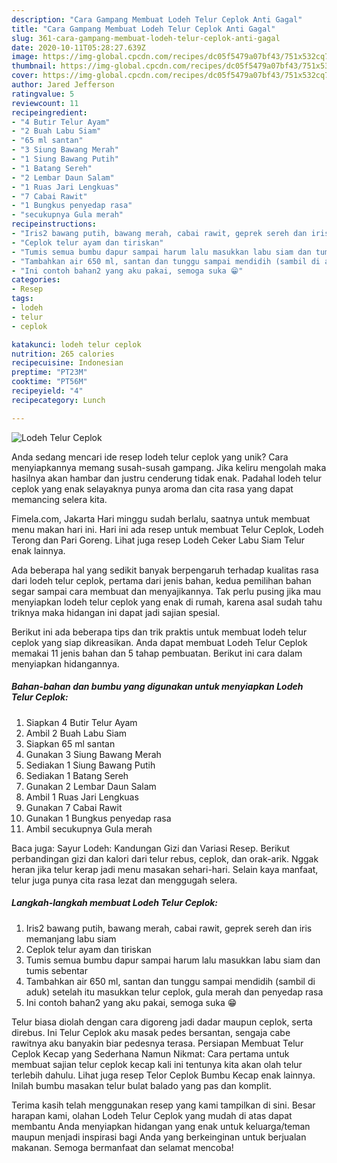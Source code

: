 ```yaml
---
description: "Cara Gampang Membuat Lodeh Telur Ceplok Anti Gagal"
title: "Cara Gampang Membuat Lodeh Telur Ceplok Anti Gagal"
slug: 361-cara-gampang-membuat-lodeh-telur-ceplok-anti-gagal
date: 2020-10-11T05:28:27.639Z
image: https://img-global.cpcdn.com/recipes/dc05f5479a07bf43/751x532cq70/lodeh-telur-ceplok-foto-resep-utama.jpg
thumbnail: https://img-global.cpcdn.com/recipes/dc05f5479a07bf43/751x532cq70/lodeh-telur-ceplok-foto-resep-utama.jpg
cover: https://img-global.cpcdn.com/recipes/dc05f5479a07bf43/751x532cq70/lodeh-telur-ceplok-foto-resep-utama.jpg
author: Jared Jefferson
ratingvalue: 5
reviewcount: 11
recipeingredient:
- "4 Butir Telur Ayam"
- "2 Buah Labu Siam"
- "65 ml santan"
- "3 Siung Bawang Merah"
- "1 Siung Bawang Putih"
- "1 Batang Sereh"
- "2 Lembar Daun Salam"
- "1 Ruas Jari Lengkuas"
- "7 Cabai Rawit"
- "1 Bungkus penyedap rasa"
- "secukupnya Gula merah"
recipeinstructions:
- "Iris2 bawang putih, bawang merah, cabai rawit, geprek sereh dan iris memanjang labu siam"
- "Ceplok telur ayam dan tiriskan"
- "Tumis semua bumbu dapur sampai harum lalu masukkan labu siam dan tumis sebentar"
- "Tambahkan air 650 ml, santan dan tunggu sampai mendidih (sambil di aduk) setelah itu masukkan telur ceplok, gula merah dan penyedap rasa"
- "Ini contoh bahan2 yang aku pakai, semoga suka 😁"
categories:
- Resep
tags:
- lodeh
- telur
- ceplok

katakunci: lodeh telur ceplok 
nutrition: 265 calories
recipecuisine: Indonesian
preptime: "PT23M"
cooktime: "PT56M"
recipeyield: "4"
recipecategory: Lunch

---
```



![Lodeh Telur Ceplok](https://img-global.cpcdn.com/recipes/dc05f5479a07bf43/751x532cq70/lodeh-telur-ceplok-foto-resep-utama.jpg)

Anda sedang mencari ide resep lodeh telur ceplok yang unik? Cara menyiapkannya memang susah-susah gampang. Jika keliru mengolah maka hasilnya akan hambar dan justru cenderung tidak enak. Padahal lodeh telur ceplok yang enak selayaknya punya aroma dan cita rasa yang dapat memancing selera kita.

Fimela.com, Jakarta Hari minggu sudah berlalu, saatnya untuk membuat menu makan hari ini. Hari ini ada resep untuk membuat Telur Ceplok, Lodeh Terong dan Pari Goreng. Lihat juga resep Lodeh Ceker Labu Siam Telur enak lainnya.

Ada beberapa hal yang sedikit banyak berpengaruh terhadap kualitas rasa dari lodeh telur ceplok, pertama dari jenis bahan, kedua pemilihan bahan segar sampai cara membuat dan menyajikannya. Tak perlu pusing jika mau menyiapkan lodeh telur ceplok yang enak di rumah, karena asal sudah tahu triknya maka hidangan ini dapat jadi sajian spesial.


Berikut ini ada beberapa tips dan trik praktis untuk membuat lodeh telur ceplok yang siap dikreasikan. Anda dapat membuat Lodeh Telur Ceplok memakai 11 jenis bahan dan 5 tahap pembuatan. Berikut ini cara dalam menyiapkan hidangannya.

<!--inarticleads1-->

##### Bahan-bahan dan bumbu yang digunakan untuk menyiapkan Lodeh Telur Ceplok:

1. Siapkan 4 Butir Telur Ayam
1. Ambil 2 Buah Labu Siam
1. Siapkan 65 ml santan
1. Gunakan 3 Siung Bawang Merah
1. Sediakan 1 Siung Bawang Putih
1. Sediakan 1 Batang Sereh
1. Gunakan 2 Lembar Daun Salam
1. Ambil 1 Ruas Jari Lengkuas
1. Gunakan 7 Cabai Rawit
1. Gunakan 1 Bungkus penyedap rasa
1. Ambil secukupnya Gula merah


Baca juga: Sayur Lodeh: Kandungan Gizi dan Variasi Resep. Berikut perbandingan gizi dan kalori dari telur rebus, ceplok, dan orak-arik. Nggak heran jika telur kerap jadi menu masakan sehari-hari. Selain kaya manfaat, telur juga punya cita rasa lezat dan menggugah selera. 

<!--inarticleads2-->

##### Langkah-langkah membuat Lodeh Telur Ceplok:

1. Iris2 bawang putih, bawang merah, cabai rawit, geprek sereh dan iris memanjang labu siam
1. Ceplok telur ayam dan tiriskan
1. Tumis semua bumbu dapur sampai harum lalu masukkan labu siam dan tumis sebentar
1. Tambahkan air 650 ml, santan dan tunggu sampai mendidih (sambil di aduk) setelah itu masukkan telur ceplok, gula merah dan penyedap rasa
1. Ini contoh bahan2 yang aku pakai, semoga suka 😁


Telur biasa diolah dengan cara digoreng jadi dadar maupun ceplok, serta direbus. Ini Telur Ceplok aku masak pedes bersantan, sengaja cabe rawitnya aku banyakin biar pedesnya terasa. Persiapan Membuat Telur Ceplok Kecap yang Sederhana Namun Nikmat: Cara pertama untuk membuat sajian telur ceplok kecap kali ini tentunya kita akan olah telur terlebih dahulu. Lihat juga resep Telor Ceplok Bumbu Kecap enak lainnya. Inilah bumbu masakan telur bulat balado yang pas dan komplit. 

Terima kasih telah menggunakan resep yang kami tampilkan di sini. Besar harapan kami, olahan Lodeh Telur Ceplok yang mudah di atas dapat membantu Anda menyiapkan hidangan yang enak untuk keluarga/teman maupun menjadi inspirasi bagi Anda yang berkeinginan untuk berjualan makanan. Semoga bermanfaat dan selamat mencoba!
